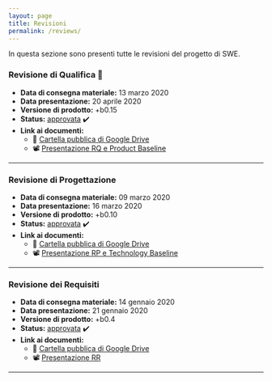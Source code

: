 ```yaml
---
layout: page
title: Revisioni
permalink: /reviews/
---
```



In questa sezione sono presenti tutte le revisioni del progetto di SWE.


### Revisione di Qualifica :pushpin:

- **Data di consegna materiale:** 13 marzo 2020
- **Data presentazione:** 20 aprile 2020
- **Versione di prodotto:** +b0.15
- **Status:** [approvata](https://www.math.unipd.it/~tullio/IS-1/2019/Progetto/RQ.html) :heavy_check_mark:
- **Link ai documenti:**  
	- :file_folder: [Cartella pubblica di Google Drive](https://drive.google.com/drive/folders/1iKZ3SAwq-iA_hfYzytVylcceP-fwv8xA)
	- :film_projector: [Presentazione RQ e Product Baseline](https://drive.google.com/drive/folders/1UzlThSUjDmVw_Xdufo2yVau1ZvoRE5tV?usp=sharing)

---

### Revisione di Progettazione

- **Data di consegna materiale:** 09 marzo 2020
- **Data presentazione:** 16 marzo 2020
- **Versione di prodotto:** +b0.10
- **Status:** [approvata](https://www.math.unipd.it/~tullio/IS-1/2019/Progetto/RP.html) :heavy_check_mark:
- **Link ai documenti:**  
	- :file_folder: [Cartella pubblica di Google Drive](https://drive.google.com/open?id=1z_jr9JuH_Iq8XucOWsljbxFb59HqZOnK)
	- :film_projector: [Presentazione RP e Technology Baseline](https://drive.google.com/drive/folders/1UzlThSUjDmVw_Xdufo2yVau1ZvoRE5tV?usp=sharing)



---

### Revisione dei Requisiti


- **Data di consegna materiale:** 14 gennaio 2020
- **Data presentazione:** 21 gennaio 2020
- **Versione di prodotto:** +b0.4
- **Status:** [approvata](https://www.math.unipd.it/~tullio/IS-1/2019/Progetto/RR.html) :heavy_check_mark:
- **Link ai documenti:**  
	- :file_folder: [Cartella pubblica di Google Drive](https://drive.google.com/open?id=17qt131a_wV08n1jLR0fiSS8FoROeKiSY)
	- :film_projector: [Presentazione RR](https://drive.google.com/drive/folders/1UzlThSUjDmVw_Xdufo2yVau1ZvoRE5tV?usp=sharing)

---


